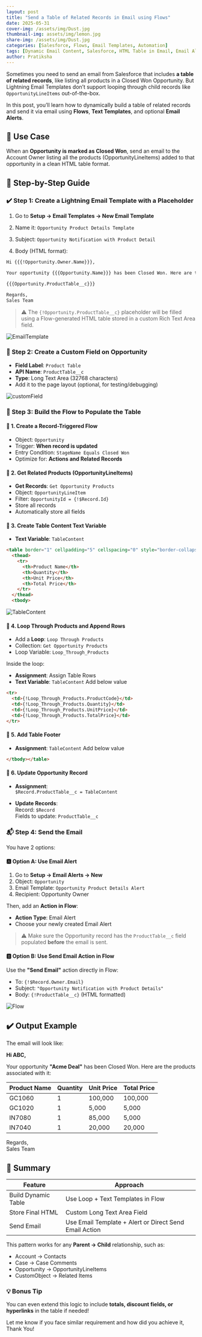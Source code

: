 ```yaml
---
layout: post
title: "Send a Table of Related Records in Email using Flows"
date: 2025-05-31
cover-img: /assets/img/Dust.jpg
thumbnail-img: assets/img/lemon.jpg
share-img: /assets/img/Dust.jpg
categories: [Salesforce, Flows, Email Templates, Automation]
tags: [Dynamic Email Content, Salesforce, HTML Table in Email, Email Alert]
author: Pratiksha
---
```


Sometimes you need to send an email from Salesforce that includes **a table of related records**, like listing all products in a Closed Won Opportunity. But Lightning Email Templates don’t support looping through child records like `OpportunityLineItems` out-of-the-box.

In this post, you’ll learn how to dynamically build a table of related records and send it via email using **Flows**, **Text Templates**, and optional **Email Alerts**.


## 🔖 Use Case

When an **Opportunity is marked as Closed Won**, send an email to the Account Owner listing all the products (OpportunityLineItems) added to that opportunity in a clean HTML table format.


## 🧰 Step-by-Step Guide

### ✔️ Step 1: Create a Lightning Email Template with a Placeholder

1. Go to **Setup → Email Templates → New Email Template**

2. Name it: `Opportunity Product Details Template`

3. Subject: `Opportunity Notification with Product Detail`

4. Body (HTML format):

```html
Hi {{{!Opportunity.Owner.Name}}},

Your opportunity {{{Opportunity.Name}}} has been Closed Won. Here are the products associated with it:

{{{Opportunity.ProductTable__c}}}

Regards,  
Sales Team

```

> ⚠ The `{!Opportunity.ProductTable__c}` placeholder will be filled using a Flow-generated HTML table stored in a custom Rich Text Area field.

![EmailTemplate](/assets/img/EmailTemplate.png)

### 🧱 Step 2: Create a Custom Field on Opportunity

- **Field Label**: `Product Table`  
- **API Name**: `ProductTable__c`  
- **Type**: Long Text Area (32768 characters)  
- Add it to the page layout (optional, for testing/debugging)

![customField](/assets/img/customField.png)

### 🔁 Step 3: Build the Flow to Populate the Table

#### 🔹 1. Create a **Record-Triggered Flow**

- Object: `Opportunity`  
- Trigger: **When record is updated**  
- Entry Condition: `StageName Equals Closed Won`  
- Optimize for: **Actions and Related Records**

#### 🔹 2. Get Related Products (OpportunityLineItems)

- **Get Records**: `Get Opportunity Products`  
- Object: `OpportunityLineItem`  
- Filter: `OpportunityId = {!$Record.Id}`  
- Store all records
- Automatically store all fields

#### 🔹 3. Create Table Content Text Variable

- **Text Variable**: `TableContent`

```html
<table border="1" cellpadding="5" cellspacing="0" style="border-collapse: collapse;">
  <thead>
    <tr>
      <th>Product Name</th>
      <th>Quantity</th>
      <th>Unit Price</th>
      <th>Total Price</th>
    </tr>
  </thead>
  <tbody>
```
![TableContent](/assets/img/TableContent.png)

#### 🔹 4. Loop Through Products and Append Rows

- Add a **Loop**: `Loop Through Products`  
- Collection: `Get Opportunity Products`  
- Loop Variable: `Loop_Through_Products`

Inside the loop:

- **Assignment**: Assign Table Rows 
- **Text Variable**: `TableContent` Add below value

```html
<tr>
  <td>{!Loop_Through_Products.ProductCode}</td>
  <td>{!Loop_Through_Products.Quantity}</td>
  <td>{!Loop_Through_Products.UnitPrice}</td>
  <td>{!Loop_Through_Products.TotalPrice}</td>
</tr>
```

#### 🔹 5. Add Table Footer

- **Assignment**: `TableContent` Add below value

```html
</tbody></table>
```

#### 🔹 6. Update Opportunity Record

- **Assignment**:  
  `$Record.ProductTable__c = TableContent`

- **Update Records**:  
  Record: `$Record`  
  Fields to update: `ProductTable__c`



### 📬 Step 4: Send the Email

You have 2 options:

#### 🅰️ Option A: Use Email Alert

1. Go to **Setup → Email Alerts → New**  
2. Object: `Opportunity`  
3. Email Template: `Opportunity Product Details Alert`  
4. Recipient: Opportunity Owner  

Then, add an **Action in Flow**:  
- **Action Type**: Email Alert  
- Choose your newly created Email Alert

> ⚠ Make sure the Opportunity record has the `ProductTable__c` field populated **before** the email is sent.

#### 🅱️ Option B: Use Send Email Action in Flow

Use the **"Send Email"** action directly in Flow:  
- To: `{!$Record.Owner.Email}`  
- Subject: `"Opportunity Notification with Product Details"`  
- Body: `{!ProductTable__c}` (HTML formatted)

![Flow](/assets/img/Flow.png)


## ✔️ Output Example

The email will look like:

**Hi ABC,**

Your opportunity **"Acme Deal"** has been Closed Won. Here are the products associated with it:

| Product Name | Quantity | Unit Price | Total Price |
| :------ |:--- | :--- | :--- |
| GC1060 | 1 | 100,000 | 100,000 |
| GC1020 | 1 | 5,000 | 5,000 |
| IN7080 | 1 | 85,000 | 5,000 |
| IN7040 | 1 | 20,000 | 20,000 |

Regards,  
Sales Team


## 🧠 Summary

| Feature | Approach |
|--------|----------|
| Build Dynamic Table | Use Loop + Text Templates in Flow |
| Store Final HTML | Custom Long Text Area Field |
| Send Email | Use Email Template + Alert or Direct Send Email Action |

This pattern works for any **Parent → Child** relationship, such as:  
- Account → Contacts  
- Case → Case Comments  
- Opportunity → OpportunityLineItems  
- CustomObject → Related Items


### 💡 Bonus Tip

You can even extend this logic to include **totals, discount fields, or hyperlinks** in the table if needed!


Let me know if you face similar requirement and how did you achieve it, Thank You!
